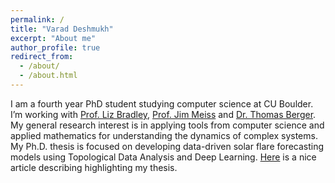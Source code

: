 ```yaml
---
permalink: /
title: "Varad Deshmukh"
excerpt: "About me"
author_profile: true
redirect_from: 
  - /about/
  - /about.html
---
```


I am a fourth year PhD student studying computer science at CU Boulder. I’m working with [Prof. Liz Bradley](https://www.cs.colorado.edu/~lizb/), [Prof. Jim Meiss](https://amath.colorado.edu/faculty/jdm/) and [Dr. Thomas Berger](https://www.colorado.edu/spaceweather/thomas-berger). My general research interest is in applying tools from computer science and applied mathematics for understanding the dynamics of complex systems. My Ph.D. thesis is focused on developing data-driven solar flare forecasting models using Topological Data Analysis and Deep Learning. [Here](https://www.colorado.edu/engineering/2020/05/18/interdisciplinary-research-takes-new-approach-solar-flare-prediction) is a nice article describing highlighting my thesis. 

